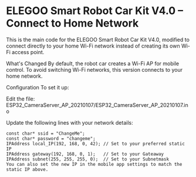 # ELEGOO Smart Robot Car Kit V4.0 – Connect to Home Network
This is the main code for the ELEGOO Smart Robot Car Kit V4.0, modified to connect directly to your home Wi-Fi network instead of creating its own Wi-Fi access point.

What's Changed
By default, the robot car creates a Wi-Fi AP for mobile control. To avoid switching Wi-Fi networks, this version connects to your home network.

Configuration
To set it up:

Edit the file:
ESP32_CameraServer_AP_20210107/ESP32_CameraServer_AP_20210107.ino

Update the following lines with your network details:

```
const char* ssid = "ChangeMe";
const char* password = "changeme";
IPAddress local_IP(192, 168, 0, 42); // Set to your preferred static IP
IPAddress gateway(192, 168, 0, 1);   // Set to your Gateaway
IPAddress subnet(255, 255, 255, 0);  // Set to your Subnetmask
You can also set the new IP in the mobile app settings to match the static IP above.
```
